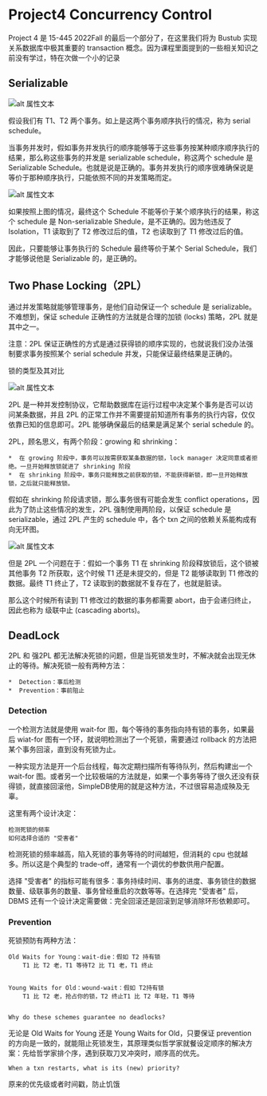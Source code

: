 # Project4 Concurrency Control

Project 4 是 15-445 2022Fall 的最后一个部分了，在这里我们将为 Bustub 实现关系数据库中极其重要的 transaction 概念。因为课程里面提到的一些相关知识之前没有学过，特在次做一个小的记录

## Serializable

![alt 属性文本](https://pic4.zhimg.com/80/v2-37f6d888bec323bb4bf4341eefbae62b_1440w.webp)

假设我们有 T1、T2 两个事务。如上是这两个事务顺序执行的情况，称为 serial schedule。

当事务并发时，假如事务并发执行的顺序能够等于这些事务按某种顺序顺序执行的结果，那么称这些事务的并发是 serializable schedule，称这两个 schedule 是 Serializable Schedule。也就是说是正确的。事务并发执行的顺序很难确保说是等价于那种顺序执行，只能依照不同的并发策略而定。

![alt 属性文本](https://pic2.zhimg.com/80/v2-d02c39f037ee5113fd5a427f2a97e0cd_1440w.webp)

如果按照上图的情况，最终这个 Schedule 不能等价于某个顺序执行的结果，称这个 schedule 是 Non-serializable Shedule，是不正确的。因为他违反了 Isolation，T1 读取到了 T2 修改过后的值，T2 也读取到了 T1 修改过后的值。

因此，只要能够让事务执行的 Schedule 最终等价于某个 Serial Schedule，我们才能够说他是 Serializable 的，是正确的。

## Two Phase Locking（2PL）

通过并发策略就能够管理事务，是他们自动保证一个 schedule 是 serializable。不难想到，保证 schedule 正确性的方法就是合理的加锁 (locks) 策略，2PL 就是其中之一。

注意：2PL 保证正确性的方式是通过获得锁的顺序实现的，也就说我们没办法强制要求事务按照某个 serial schedule 并发，只能保证最终结果是正确的。

锁的类型及其对比

![alt 属性文本](https://pic3.zhimg.com/80/v2-0e47145c3608e765e6ceb03ef8430c2a_1440w.webp)

2PL 是一种并发控制协议，它帮助数据库在运行过程中决定某个事务是否可以访问某条数据，并且 2PL 的正常工作并不需要提前知道所有事务的执行内容，仅仅依靠已知的信息即可。2PL 能够确保最后的结果是满足某个 serial schedule 的。

2PL，顾名思义，有两个阶段：growing 和 shrinking：

    *  在 growing 阶段中，事务可以按需获取某条数据的锁，lock manager 决定同意或者拒绝。一旦开始释放锁就进了 shrinking 阶段 
    *  在 shrinking 阶段中，事务只能释放之前获取的锁，不能获得新锁，即一旦开始释放锁，之后就只能释放锁。

假如在 shrinking 阶段请求锁，那么事务很有可能会发生 conflict operations，因此为了防止这些情况的发生，2PL 强制使用两阶段，以保证 schedule 是 serializable，通过 2PL 产生的 schedule 中，各个 txn 之间的依赖关系能构成有向无环图。


![alt 属性文本](https://pic3.zhimg.com/80/v2-927e312ad9dbc846e862530e40ae1c26_1440w.webp)

但是 2PL 一个问题在于：假如一个事务 T1 在 shrinking 阶段释放锁后，这个锁被其他事务 T2 所获取，这个时候 T1 还是未提交的，但是 T2 能够读取到 T1 修改的数据。最终 T1 终止了，T2 读取到的数据就不复存在了，也就是脏读。

那么这个时候所有读到 T1 修改过的数据的事务都需要 abort，由于会递归终止，因此也称为 级联中止 (cascading aborts)。


## DeadLock

2PL 和 强2PL 都无法解决死锁的问题，但是当死锁发生时，不解决就会出现无休止的等待。解决死锁一般有两种方法：

    *  Detection：事后检测
    *  Prevention：事前阻止

### Detection
一个检测方法就是使用 wait-for 图，每个等待的事务指向持有锁的事务，如果最后 wiat-for 图有一个环，就说明检测出了一个死锁，需要通过 rollback 的方法把某个事务回滚，直到没有死锁为止。

一种实现方法是开一个后台线程，每次定期扫描所有等待队列，然后构建出一个 wait-for 图。或者另一个比较极端的方法就是，如果一个事务等待了很久还没有获得锁，就直接回滚他，SimpleDB使用的就是这种方法，不过很容易造成殃及无辜。

这里有两个设计决定：

    检测死锁的频率
    如何选择合适的 "受害者"

检测死锁的频率越高，陷入死锁的事务等待的时间越短，但消耗的 cpu 也就越多。所以这是个典型的 trade-off，通常有一个调优的参数供用户配置。

选择 "受害者" 的指标可能有很多：事务持续时间、事务的进度、事务锁住的数据数量、级联事务的数量、事务曾经重启的次数等等。在选择完 "受害者" 后，DBMS 还有一个设计决定需要做：完全回滚还是回滚到足够消除环形依赖即可。


###  Prevention

死锁预防有两种方法：

    Old Waits for Young：wait-die：假如 T2 持有锁
        T1 比 T2 老，T1 等待T2 比 T1 老，T1 终止


    Young Waits for Old：wound-wait：假如 T2持有锁
        T1 比 T2 老，抢占你的锁，T2 终止T1 比 T2 年轻，T1 等待


    Why do these schemes guarantee no deadlocks?

无论是 Old Waits for Young 还是 Young Waits for Old，只要保证 prevention 的方向是一致的，就能阻止死锁发生，其原理类似哲学家就餐设定顺序的解决方案：先给哲学家排个序，遇到获取刀叉冲突时，顺序高的优先。

    When a txn restarts, what is its (new) priority?

原来的优先级或者时间戳，防止饥饿